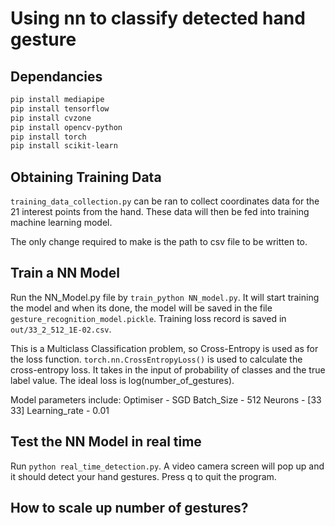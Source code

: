# Using nn to classify detected hand gesture


## Dependancies

```sh
pip install mediapipe
pip install tensorflow
pip install cvzone
pip install opencv-python
pip install torch
pip install scikit-learn
```


## Obtaining Training Data

`training_data_collection.py` can be ran to collect coordinates data for the 21 interest points from the hand. These data will then be fed into training machine learning model. 

The only change required to make is the path to csv file to be written to. 


## Train a NN Model

Run the NN_Model.py file by `train_python NN_model.py`. It will start training the model and when its done, the model will be saved in the file `gesture_recognition_model.pickle`. Training loss record is saved in `out/33_2_512_1E-02.csv`.

This is a Multiclass Classification problem, so Cross-Entropy is used as for the loss function. `torch.nn.CrossEntropyLoss()` is used to calculate the cross-entropy loss. It takes in the input of probability of classes and the true label value. The ideal loss is log(number_of_gestures). 

Model parameters include:
Optimiser - SGD
Batch_Size - 512
Neurons - [33 33]
Learning_rate - 0.01

## Test the NN Model in real time
Run `python real_time_detection.py`. A video camera screen will pop up and it should detect your hand gestures. Press q to quit the program. 


## How to scale up number of gestures?


